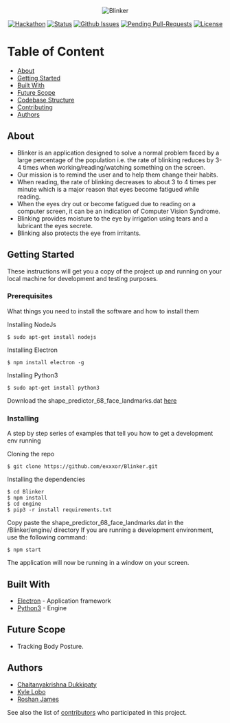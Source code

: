 <div align="center">

  ![Blinker](https://imgur.com/aS8afyM.png)

  [![Hackathon](https://img.shields.io/badge/hackathon-C2C-orange.svg)](http://c2c.acmvit.in) 
  [![Status](https://img.shields.io/badge/status-active-green.svg)]() 
  [![Github Issues](https://img.shields.io/github/issues/kylelobo/Blinker.svg)](https://github.com/kylelobo/Blinker/issues) 
  [![Pending Pull-Requests](https://img.shields.io/github/issues-pr/kylelobo/Blinker.svg)](https://github.com/kylelobo/Blinker/pulls) 
  [![License](https://img.shields.io/badge/license-GNU-blue.svg)](LICENSE)

</div>

# Table of Content
+ [About](#description)
+ [Getting Started](#getting_started)
+ [Built With](#built_with)
+ [Future Scope](#future_scope)
+ [Codebase Structure](/.github/CODEBASE_STRUCTURE.md)
+ [Contributing](/.github/CONTRIBUTING.md)
+ [Authors](#authors)

## About<a name="description"></a>
+ Blinker is an application designed to solve a normal problem faced by a large percentage of the population i.e. the rate of blinking reduces by 3-4 times when working/reading/watching something on the screen.
+ Our mission is to remind the user and to help them change their habits.
+ When reading, the rate of blinking decreases to about 3 to 4 times per minute which is a major reason that eyes become    fatigued while reading.
+ When the eyes dry out or become fatigued due to reading on a computer screen, it can be an indication of Computer Vision Syndrome.
+ Blinking provides moisture to the eye by irrigation using tears and a lubricant the eyes secrete.
+ Blinking also protects the eye from irritants.

## Getting Started<a name="getting_started"></a>
These instructions will get you a copy of the project up and running on your local machine for development and testing purposes.

### Prerequisites

What things you need to install the software and how to install them

Installing NodeJs
```
$ sudo apt-get install nodejs
```
Installing Electron
```
$ npm install electron -g
```
Installing Python3
```
$ sudo apt-get install python3
```
Download the shape_predictor_68_face_landmarks.dat [here](https://github.com/akshaybahadur21/Drowsiness_Detection/raw/master/shape_predictor_68_face_landmarks.dat)

### Installing

A step by step series of examples that tell you how to get a development env running

Cloning the repo
```
$ git clone https://github.com/exxxor/Blinker.git
```
Installing the dependencies
```
$ cd Blinker
$ npm install
$ cd engine
$ pip3 -r install requirements.txt
```
Copy paste the shape_predictor_68_face_landmarks.dat in the /Blinker/engine/ directory
If you are running a development environment, use the following command:
```
$ npm start 
```

The application will now be running in a window on your screen.

## Built With<a name="built_with"></a>
+ [Electron](https://electronjs.org/) - Application framework
+ [Python3](https://www.python.org/) - Engine 

## Future Scope<a name="future_scope"></a>
+ Tracking Body Posture.

## Authors<a name="authors"></a>
+ [Chaitanyakrishna Dukkipaty](https://github/chaitanyadukkipaty) <br>
+ [Kyle Lobo](https://github.com/kylelobo) <br>
+ [Roshan James](https://github.com/sephiroth7712) <br>

See also the list of [contributors](https://github.com/kylelobo/Blinker/contributors) who participated in this project.

